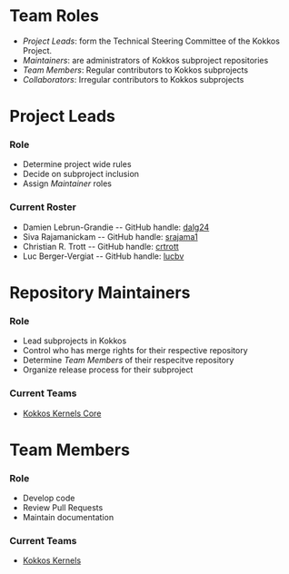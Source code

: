 # Team Roles
- *Project Leads*: form the Technical Steering Committee of the Kokkos Project.
- *Maintainers*: are administrators of Kokkos subproject repositories
- *Team Members*: Regular contributors to Kokkos subprojects
- *Collaborators*: Irregular contributors to Kokkos subprojects

# Project Leads

### Role

- Determine project wide rules
- Decide on subproject inclusion
- Assign *Maintainer* roles

### Current Roster

- Damien Lebrun-Grandie -- GitHub handle: [dalg24](https://github.com/dalg24)
- Siva Rajamanickam -- GitHub handle: [srajama1](https://github.com/srajama1)
- Christian R. Trott -- GitHub handle: [crtrott](https://github.com/crtrott)
- Luc Berger-Vergiat -- GitHub handle: [lucbv](https://github.com/lucbv)

# Repository Maintainers

### Role

- Lead subprojects in Kokkos
- Control who has merge rights for their respective repository
- Determine *Team Members* of their respecitve repository
- Organize release process for their subproject

### Current Teams
- [Kokkos Kernels Core](https://github.com/orgs/kokkos/teams/kokkoskernelscore)

# Team Members

### Role

- Develop code
- Review Pull Requests
- Maintain documentation

### Current Teams
- [Kokkos Kernels](https://github.com/orgs/kokkos/teams/kokkoskernels)
